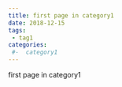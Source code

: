 ```yaml
---
title: first page in category1
date: 2018-12-15
tags:
 - tag1
categories:
 #-  category1
---
```


first page in category1